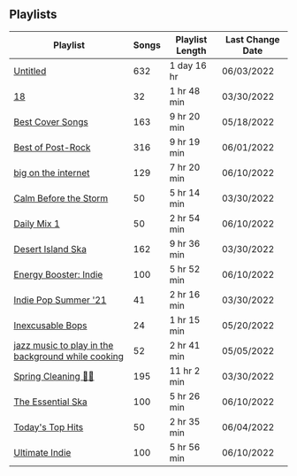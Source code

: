 ## Playlists
|Playlist | Songs | Playlist Length| Last Change Date|
|---|---|---|---|
|[Untitled](/Playlists/Pretty/3MCgdDL3VM4sNHqSVJMDXO.md) | 632 | 1 day 16 hr | 06/03/2022 | 
|[18](/Playlists/Pretty/7DrLIIvXwjSRTAaQjmZtDC.md) | 32 | 1 hr 48 min | 03/30/2022 | 
|[Best Cover Songs](/Playlists/Pretty/7qYDPkTgFw2Z9goeMSgrVC.md) | 163 | 9 hr 20 min | 05/18/2022 | 
|[Best of Post-Rock](/Playlists/Pretty/4ebKOuGNfJ5g8RdtbEBHxe.md) | 316 | 9 hr 19 min | 06/01/2022 | 
|[big on the internet](/Playlists/Pretty/37i9dQZF1DX5Vy6DFOcx00.md) | 129 | 7 hr 20 min | 06/10/2022 | 
|[Calm Before the Storm](/Playlists/Pretty/37i9dQZF1DWWTdxbiocWOL.md) | 50 | 5 hr 14 min | 03/30/2022 | 
|[Daily Mix 1](/Playlists/Pretty/37i9dQZF1E39Gzb56luQni.md) | 50 | 2 hr 54 min | 06/10/2022 | 
|[Desert Island Ska](/Playlists/Pretty/7AodoCcN7r6zCDut0GnG8g.md) | 162 | 9 hr 36 min | 03/30/2022 | 
|[Energy Booster: Indie](/Playlists/Pretty/37i9dQZF1DX8hY56Fq3fM0.md) | 100 | 5 hr 52 min | 06/10/2022 | 
|[Indie Pop Summer '21](/Playlists/Pretty/4BcXTPzIirZmyzp2jj1k5n.md) | 41 | 2 hr 16 min | 03/30/2022 | 
|[Inexcusable Bops](/Playlists/Pretty/1EsozxnoOIr5u6iMfmobfh.md) | 24 | 1 hr 15 min | 05/20/2022 | 
|[jazz music to play in the background while cooking](/Playlists/Pretty/5TrM2C1a4McxIlFMgxgEHi.md) | 52 | 2 hr 41 min | 05/05/2022 | 
|[Spring Cleaning 🧼🧹](/Playlists/Pretty/3R4JUoD8HBVxgAXGRHp6Q9.md) | 195 | 11 hr 2 min | 03/30/2022 | 
|[The Essential Ska](/Playlists/Pretty/37i9dQZF1DX7WJ4yDmRK8R.md) | 100 | 5 hr 26 min | 06/10/2022 | 
|[Today's Top Hits](/Playlists/Pretty/37i9dQZF1DXcBWIGoYBM5M.md) | 50 | 2 hr 35 min | 06/04/2022 | 
|[Ultimate Indie](/Playlists/Pretty/37i9dQZF1DX2Nc3B70tvx0.md) | 100 | 5 hr 56 min | 06/10/2022 | 
